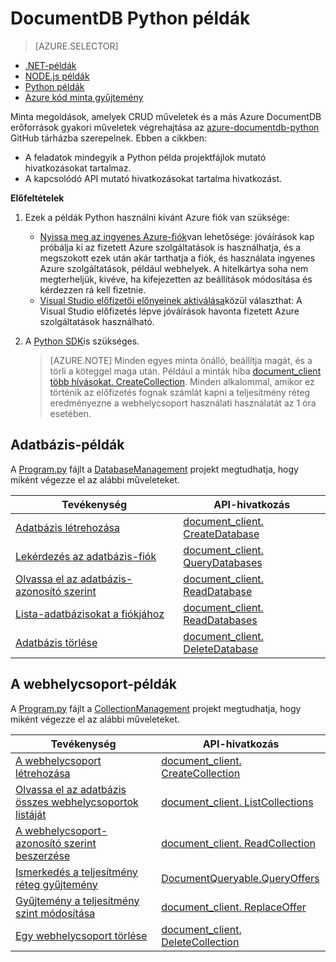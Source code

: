 <properties 
    pageTitle="Példák NoSQL Python DocumentDB |} Microsoft Azure" 
    description="Található NoSQL Python példák github a gyakori feladatok a DocumentDB, beleértve a JSON dokumentumok CRUD műveleteket NoSQL adatbázisokban." 
    keywords="Python példák"
    services="documentdb" 
    authors="moderakh" 
    manager="jhubbard" 
    editor="monicar" 
    documentationCenter="python"/>

<tags 
    ms.service="documentdb" 
    ms.workload="data-services" 
    ms.tgt_pltfrm="na" 
    ms.devlang="na" 
    ms.topic="article" 
    ms.date="04/18/2016" 
    ms.author="moderakh"/>


# <a name="documentdb-python-examples"></a>DocumentDB Python példák

> [AZURE.SELECTOR]
- [.NET-példák](documentdb-dotnet-samples.md)
- [NODE.js példák](documentdb-nodejs-samples.md)
- [Python példák](documentdb-python-samples.md)
- [Azure kód minta gyűjtemény](https://azure.microsoft.com/documentation/samples/?service=documentdb)

Minta megoldások, amelyek CRUD műveletek és a más Azure DocumentDB erőforrások gyakori műveletek végrehajtása az [azure-documentdb-python](https://github.com/Azure/azure-documentdb-python/tree/master/samples) GitHub tárházba szerepelnek. Ebben a cikkben:

- A feladatok mindegyik a Python példa projektfájlok mutató hivatkozásokat tartalmaz. 
- A kapcsolódó API mutató hivatkozásokat tartalma hivatkozást.

**Előfeltételek**

1. Ezek a példák Python használni kívánt Azure fiók van szüksége:
    - [Nyissa meg az ingyenes Azure-fiók](https://azure.microsoft.com/pricing/free-trial/)van lehetősége: jóváírások kap próbálja ki az fizetett Azure szolgáltatások is használhatja, és a megszokott ezek után akár tarthatja a fiók, és használata ingyenes Azure szolgáltatások, például webhelyek. A hitelkártya soha nem megterheljük, kivéve, ha kifejezetten az beállítások módosítása és kérdezzen rá kell fizetnie.
   - [Visual Studio előfizetői előnyeinek aktiválása](https://azure.microsoft.com/pricing/member-offers/msdn-benefits-details/)közül választhat: A Visual Studio előfizetés lépve jóváírások havonta fizetett Azure szolgáltatások használható.
2. A [Python SDK](documentdb-sdk-python.md)is szükséges. 

    > [AZURE.NOTE] Minden egyes minta önálló, beállítja magát, és a törli a köteggel maga után. Például a minták hiba [document_client több hívásokat. CreateCollection](http://azure.github.io/azure-documentdb-python/api/pydocumentdb.document_client.html). Minden alkalommal, amikor ez történik az előfizetés fognak számlát kapni a teljesítmény réteg eredményezne a webhelycsoport használati használatát az 1 óra esetében. 

## <a name="database-examples"></a>Adatbázis-példák

A [Program.py](https://github.com/Azure/azure-documentdb-python/tree/master/samples/DatabaseManagement/Program.py) fájlt a [DatabaseManagement](https://github.com/Azure/azure-documentdb-python/tree/master/samples/DatabaseManagement) projekt megtudhatja, hogy miként végezze el az alábbi műveleteket.

Tevékenység | API-hivatkozás
--- | ---
[Adatbázis létrehozása](https://github.com/Azure/azure-documentdb-python/blob/d78170214467e3ab71ace1a7400f5a7fa5a7b5b0/samples/DatabaseManagement/Program.py#L65-L76) | [document_client. CreateDatabase](http://azure.github.io/azure-documentdb-python/api/pydocumentdb.document_client.html)
[Lekérdezés az adatbázis-fiók](https://github.com/Azure/azure-documentdb-python/blob/d78170214467e3ab71ace1a7400f5a7fa5a7b5b0/samples/DatabaseManagement/Program.py#L49-L62) | [document_client. QueryDatabases](http://azure.github.io/azure-documentdb-python/api/pydocumentdb.document_client.html)
[Olvassa el az adatbázis-azonosító szerint](https://github.com/Azure/azure-documentdb-python/blob/d78170214467e3ab71ace1a7400f5a7fa5a7b5b0/samples/DatabaseManagement/Program.py#L79-L96) | [document_client. ReadDatabase](http://azure.github.io/azure-documentdb-python/api/pydocumentdb.document_client.html)
[Lista-adatbázisokat a fiókjához](https://github.com/Azure/azure-documentdb-python/blob/d78170214467e3ab71ace1a7400f5a7fa5a7b5b0/samples/DatabaseManagement/Program.py#L99-L110) | [document_client. ReadDatabases](http://azure.github.io/azure-documentdb-python/api/pydocumentdb.document_client.html)
[Adatbázis törlése](https://github.com/Azure/azure-documentdb-python/blob/d78170214467e3ab71ace1a7400f5a7fa5a7b5b0/samples/DatabaseManagement/Program.py#L113-L126) | [document_client. DeleteDatabase](http://azure.github.io/azure-documentdb-python/api/pydocumentdb.document_client.html)

## <a name="collection-examples"></a>A webhelycsoport-példák 

A [Program.py](https://github.com/Azure/azure-documentdb-python/tree/master/samples/CollectionManagement/Program.py) fájlt a [CollectionManagement](https://github.com/Azure/azure-documentdb-python/tree/master/samples/CollectionManagement) projekt megtudhatja, hogy miként végezze el az alábbi műveleteket.

Tevékenység | API-hivatkozás
--- | ---
[A webhelycsoport létrehozása](https://github.com/Azure/azure-documentdb-python/blob/d78170214467e3ab71ace1a7400f5a7fa5a7b5b0/samples/CollectionManagement/Program.py#L84-L135) | [document_client. CreateCollection](http://azure.github.io/azure-documentdb-python/api/pydocumentdb.document_client.html#CreateCollection)
[Olvassa el az adatbázis összes webhelycsoportok listáját](https://github.com/Azure/azure-documentdb-python/blob/d78170214467e3ab71ace1a7400f5a7fa5a7b5b0/samples/CollectionManagement/Program.py#L198-L225) | [document_client. ListCollections](http://azure.github.io/azure-documentdb-python/api/pydocumentdb.document_client.html#CreateCollection)
[A webhelycsoport-azonosító szerint beszerzése](https://github.com/Azure/azure-documentdb-python/blob/d78170214467e3ab71ace1a7400f5a7fa5a7b5b0/samples/CollectionManagement/Program.py#L178-L195) | [document_client. ReadCollection](http://azure.github.io/azure-documentdb-python/api/pydocumentdb.document_client.html#CreateCollection)
[Ismerkedés a teljesítmény réteg gyűjtemény](https://github.com/Azure/azure-documentdb-python/blob/d78170214467e3ab71ace1a7400f5a7fa5a7b5b0/samples/CollectionManagement/Program.py#L139-L161) | [DocumentQueryable.QueryOffers](http://azure.github.io/azure-documentdb-python/api/pydocumentdb.document_client.html#CreateCollection)
[Gyűjtemény a teljesítmény szint módosítása](https://github.com/Azure/azure-documentdb-python/blob/d78170214467e3ab71ace1a7400f5a7fa5a7b5b0/samples/CollectionManagement/Program.py#L163-L175) | [document_client. ReplaceOffer](http://azure.github.io/azure-documentdb-python/api/pydocumentdb.document_client.html#CreateCollection)
[Egy webhelycsoport törlése](https://github.com/Azure/azure-documentdb-python/blob/d78170214467e3ab71ace1a7400f5a7fa5a7b5b0/samples/CollectionManagement/Program.py#L212-L225) | [document_client. DeleteCollection](http://azure.github.io/azure-documentdb-python/api/pydocumentdb.document_client.html#CreateCollection)
